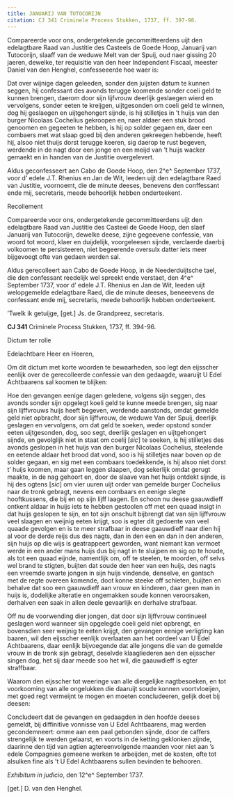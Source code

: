```yaml
---
title: JANUARIJ VAN TUTOCORIJN
citation: CJ 341 Criminele Process Stukken, 1737, ff. 397-98.
---
```


Compareerde voor ons, ondergetekende gecommitteerdens uijt den edelagtbare Raad van Justitie des Casteels de Goede Hoop, Januarij van Tutocorijn, slaaff van de weduwe Melt van der Spuij, oud naer gissing 20 jaeren, dewelke, ter requisitie van den heer Independent Fiscaal, meester Daniel van den Henghel, confesseeerde hoe waer is:

Dat over wijnige dagen geleeden, sonder den juijsten datum te kunnen seggen, hij confessant des avonds terugge koomende sonder coeli geld te kunnen brengen, daerom door sijn lijfvrouw deerlijk geslaegen wierd en vervolgens, sonder eeten te kreijgen, uijtgesonden om coeli geld te winnen, dog hij geslaegen en uijtgehongert sijnde, is hij stilletjes in ’t huijs van den burger Nicolaas Cochelius gekroopen en, naer aldaer een stuk brood genoomen en gegeeten te hebben, is hij op solder gegaen en, daer een combaers met wat slaap goed bij den anderen gekreegen hebbende, heeft hij, alsoo niet thuijs dorst terugge keeren, sig daerop te rust begeven, werdende in de nagt door een jonge en een meijd van ’t huijs wacker gemaekt en in handen van de Justitie overgelevert.

Aldus geconfesseert aen Cabo de Goede Hoop, den 2^e^ September 1737, voor d’ edele J.T. Rhenius en Jan de Wit, leeden uijt den edelagtbare Raed van Justitie, voornoemt, die de minute deeses, benevens den conffessant ende mij, secretaris, meede behoorlijk hebben onderteekent.

Recollement

Compareerde voor ons, ondergetekende gecommitteerdens uijt den edelagtbare Raad van Justitie des Casteel de Goede Hoop, den slaef Januarij van Tutocorijn, dewelke deese, zijne gegeevene confessie, van woord tot woord, klaer en duijdelijk, voorgeleesen sijnde, verclaerde daerbij volkoomen te persisteeren, niet begeerende oversulx datter iets meer bijgevoegt ofte van gedaen werden sal.

Aldus gerecolleert aan Cabo de Goede Hoop, in de Neederduijtsche tael, die den confessant reedelijk wel spreekt ende verstaet, den 4^e^ September 1737, voor d’ edele J.T. Rhenius en Jan de Wit, leeden uijt welopgemelde edelagtbare Raed, die de minute deeses, beneeevens de confessant ende mij, secretaris, meede behoorlijk hebben onderteekent.

’Twelk ik getuijge, \[get.\] Js. de Grandpreez, secretaris.

**CJ 341** Criminele Process Stukken, 1737, ff. 394-96.

Dictum ter rolle

Edelachtbare Heer en Heeren,

Om dit dictum met korte woorden te bewaarheden, soo legt den eijsscher eenlijk over de gerecolleerde confessie van den gedaagde, waaruijt U Edel Achtbaarens sal koomen te blijken:

Hoe den gevangen eenige dagen geledene, volgens sijn seggen, des avonds sonder sijn opgelegt koeli geld te kunne meede brengen, sig naar sijn lijffvrouws huijs heeft begeven, werdende aanstonds, omdat gemelde geld niet opbracht, door sijn lijffvrouw, de weduwe Van der Spuij, deerlijk geslagen en vervolgens, om dat geld te soeken, weder opstond sonder eeten uijtgesonden, dog, soo segt, deerlijk geslagen en uijtgehongert sijnde, en gevolglijk niet in staat om coelij \[*sic*\] te soeken, is hij stilletjes des avonds geslopen in het huijs van den burger Nicolaas Cochelius, steelende en eetende aldaar het brood dat vond, soo is hij stilletjes naar boven op de solder gegaan, en sig met een combaars toedekkende, is hij alsoo niet dorst t’ huijs koomen, maar gaan leggen slaapen, dog sekerlijk omdat gerugt maakte, in de nag gehoort en, door de slaave van het huijs ontdekt sijnde, is hij des ogtens \[*sic*\] om vier uuren uijt order van gemelde burger Cochelius naar de tronk gebragt, nevens een combaars en eenige slegte hooftkussens, die bij en op sijn lijff laagen. En schoon nu deese gaauwdieff ontkent aldaar in huijs iets te hebben gestoolen off met een quaad insigt in dat huijs geslopen te sijn, en tot sijn onschult bijbrengt dat van sijn lijffvrouw veel slaagen en weijnig eeten krijgt, soo is egter dit gedoente van veel quaade gevolgen en is te meer strafbaar in deese gaauwdieff naar dien hij al voor de derde reijs dus des nagts, dan in den een en dan in den anderen, sijn huijs op die wijs is geatrappeert geworden, want niemant kan vermoet werde in een ander mans huijs dus bij nagt in te sluijpen en sig op te houde, als tot een quaad eijnde, namentlijk om, off te steelen, te moorden, off selvs wel brand te stigten, buijten dat soude den heer van een huijs, des nagts een vreemde swarte jongen in sijn huijs vindende, denselve, en gantsch met de regte overeen komende, doot konne steeke off schieten, buijten en behalve dat soo een gaauwdieff aan vrouw en kinderen, daar geen man in huijs is, dodelijke alteratie en ongemakken soude konnen veroorsaken, derhalven een saak in allen deele gevaarlijk en derhalve strafbaar.

Off nu de voorwending dier jongen, dat door sijn lijffvrouw continueel geslagen word wanneer sijn opgelegde coeli geld niet opbrengt, en bovensdien seer weijnig te eeten krijgt, den gevangen eenige verligting kan baaren, wil den eijsscher eenlijk overlaaten aan het oordeel van U Edel Achtbaarens, daar eenlijk bijvoegende dat alle jongens die van de gemelde vrouw in de tronk sijn gebragt, deselvde klaagliederen aen den eijsscher singen dog, het sij daar meede soo het wil, die gaauwdieff is egter straffbaar.

Waarom den eijsscher tot weeringe van alle diergelijke nagtbesoeken, en tot voorkooming van alle ongelukken die daaruijt soude konnen voortvloeijen, met goed regt vermeijnt te mogen en moeten concludeeren, gelijk doet bij deesen:

Concludeert dat de gevangen en gedaagden in den hoofde deeses gemeldt, bij diffinitive vonnisse van U Edel Achtbaarens, mag werden gecondemneert: omme aan een paal gebonden sijnde, door de caffers strengelijk te werden gelaarst, en voorts in de ketting geklonken zijnde, daarinne den tijd van agtien agtereenvolgende maanden voor niet aan ’s edele Compagnies gemeene werken te arbeijden, met de kosten, ofte tot alsulken fine als ’t U Edel Achtbaarens sullen bevinden te behooren.

*Exhibitum in judicio*, den 12^e^ September 1737.

\[get.\] D. van den Henghel.